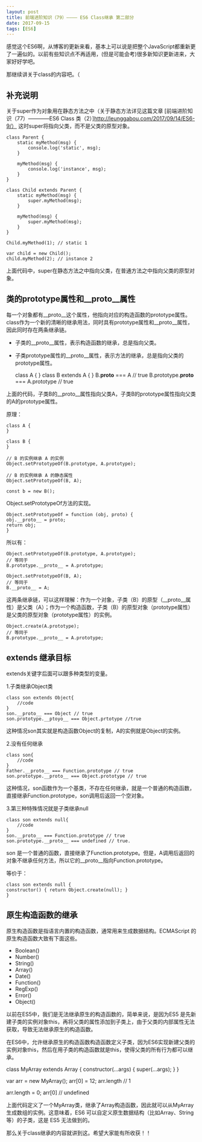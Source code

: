 ```yaml
---
layout: post
title: 前端进阶知识（79）———— ES6 Class继承 第二部分
date: 2017-09-15
tags: [ES6]
---
```


感觉这个ES6啊，从博客的更新来看，基本上可以说是把整个JavaScript都重新更了一遍似的。以前有些知识点不再适用，(但是可能会考)很多新知识更新进来，大家好好学吧。

那继续讲关于class的内容吧。（

## 补充说明

关于super作为对象用在静态方法之中（关于静态方法详见这篇文章
[前端进阶知识（77）————ES6 Class 类（2）]http://leunggabou.com/2017/09/14/ES6-9/）
这时super将指向父类，而不是父类的原型对象。

    class Parent {
        static myMethod(msg) {
            console.log('static', msg);
        }

        myMethod(msg) {
            console.log('instance', msg);
        }
    }

    class Child extends Parent {
        static myMethod(msg) {
            super.myMethod(msg);
        }

        myMethod(msg) {
            super.myMethod(msg);
        }
    }

    Child.myMethod(1); // static 1

    var child = new Child();
    child.myMethod(2); // instance 2

上面代码中，super在静态方法之中指向父类，在普通方法之中指向父类的原型对象。

## 类的prototype属性和__proto__属性

每一个对象都有__proto__这个属性，他指向对应的构造函数的prototype属性。class作为一个新的清晰的继承用法，同时具有prototype属性和__proto__属性，因此同时存在两条继承链。

- 子类的__proto__属性，表示构造函数的继承，总是指向父类。
- 子类prototype属性的__proto__属性，表示方法的继承，总是指向父类的prototype属性。

    class A {
    }
    class B extends A {
    }
    B.__proto__ === A // true
    B.prototype.__proto__ === A.prototype // true

上面的代码，子类B的__proto__属性指向父类A，子类B的prototype属性指向父类的A的prototype属性。

原理：

    class A {
    }

    class B {
    }

    // B 的实例继承 A 的实例
    Object.setPrototypeOf(B.prototype, A.prototype);

    // B 的实例继承 A 的静态属性
    Object.setPrototypeOf(B, A);

    const b = new B();

Object.setPrototypeOf方法的实现。

    Object.setPrototypeOf = function (obj, proto) {
    obj.__proto__ = proto;
    return obj;
    }

所以有：

    Object.setPrototypeOf(B.prototype, A.prototype);
    // 等同于
    B.prototype.__proto__ = A.prototype;

    Object.setPrototypeOf(B, A);
    // 等同于
    B.__proto__ = A;

这两条继承链，可以这样理解：作为一个对象，子类（B）的原型（__proto__属性）是父类（A）；作为一个构造函数，子类（B）的原型对象（prototype属性）是父类的原型对象（prototype属性）的实例。

    Object.create(A.prototype);
    // 等同于
    B.prototype.__proto__ = A.prototype;


## extends 继承目标

extends关键字后面可以跟多种类型的变量。

1.子类继承Object类

    class son extends Object{
        //code
    }
    son.__proto__ === Object // true
    son.prototype.__ptoyo__ === Object.prtotype //true
    
这种情况son其实就是构造函数Object的复制，A的实例就是Object的实例。

2.没有任何继承

    class son{
        //code
    }
    Father.__proto__ === Function.prototype // true
    son.prototype.__proto__ === Object.prototype // true

这种情况，son函数作为一个基类，不存在任何继承，就是一个普通的构造函数，直接继承Function.prototype，son调用后返回一个空对象。

3.第三种特殊情况就是子类继承null

    class son extends null{
        //code
    }
    son.__proto__ === Function.prototype // true
    son.prototype.__proto__ === undefined // true.

son 是一个普通的函数，直接继承了Function.prototype。但是，A调用后返回的对象不继承任何方法，所以它的__proto__指向Function.prototype。

等价于：

    class son extends null {
    constructor() { return Object.create(null); }
    }

## 原生构造函数的继承

原生构造函数是指语言内置的构造函数，通常用来生成数据结构。ECMAScript 的原生构造函数大致有下面这些。

- Boolean()
- Number()
- String()
- Array()
- Date()
- Function()
- RegExp()
- Error()
- Object()

以前在ES5中，我们是无法继承原生的构造函数的，简单来说，是因为ES5 是先新建子类的实例对象this，再将父类的属性添加到子类上，由于父类的内部属性无法获取，导致无法继承原生的构造函数。

在ES6中，允许继承原生的构造函数构造函数定义子类，因为ES6实现新建父类的实例对象this，然后在用子类的构造函数就是this，使得父类的所有行为都可以继承。

class MyArray extends Array {
  constructor(...args) {
    super(...args);
  }
}

var arr = new MyArray();
arr[0] = 12;
arr.length // 1

arr.length = 0;
arr[0] // undefined

上面代码定义了一个MyArray类，继承了Array构造函数，因此就可以从MyArray生成数组的实例。这意味着，ES6 可以自定义原生数据结构（比如Array、String等）的子类，这是 ES5 无法做到的。

那么关于class继承的内容就讲到这。希望大家能有所收获！！



















